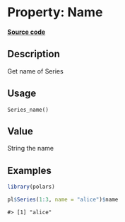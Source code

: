 

# Property: Name

[**Source code**](https://github.com/pola-rs/r-polars/tree/8387e0a88c6889e6449b053999aada405c241066/R/series__series.R#L495)

## Description

Get name of Series

## Usage

<pre><code class='language-R'>Series_name()
</code></pre>

## Value

String the name

## Examples

``` r
library(polars)

pl$Series(1:3, name = "alice")$name
```

    #> [1] "alice"

